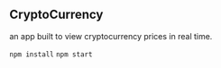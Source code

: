 ## CryptoCurrency
an app built to view cryptocurrency prices in real time.


`npm install`
`npm start`
